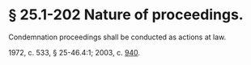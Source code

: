 # § 25.1-202 Nature of proceedings.

<p>Condemnation proceedings shall be conducted as actions at law.</p><p>1972, c. 533, § 25-46.4:1; 2003, c. <a href='http://lis.virginia.gov/cgi-bin/legp604.exe?031+ful+CHAP0940'>940</a>.</p>